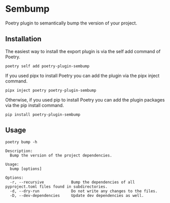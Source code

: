 # Sembump

Poetry plugin to semantically bump the version of your project.

## Installation

The easiest way to install the export plugin is via the self add command of Poetry.

```
poetry self add poetry-plugin-sembump
```

If you used pipx to install Poetry you can add the plugin via the pipx inject command.

```
pipx inject poetry poetry-plugin-sembump
```

Otherwise, if you used pip to install Poetry you can add the plugin packages via the pip install command.

```
pip install poetry-plugin-sembump
```

## Usage

```
poetry bump -h

Description:
  Bump the version of the project dependencies.

Usage:
  bump [options]

Options:
  -r, --recursive            Bump the dependencies of all pyproject.toml files found in subdirectories.
  -d, --dry-run              Do not write any changes to the files.
  -D, --dev-dependencies     Update dev dependencies as well.
```
